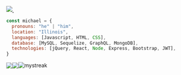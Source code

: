 <p>
<a href="https://www.linkedin.com/in/michael-bee-13676a225/">
 <img src="https://img.shields.io/badge/-MichaelBee-blue?style=flat-square&logo=Linkedin&logoColor=white&link=https://www.linkedin.com/in/michael-bee-13676a225/"/>
</a>
<img src="https://komarev.com/ghpvc/?username=Michael-Bee&style=flat-square&color=blue" alt=""/>
</p>

```javascript
const michael = {
  pronouns: "he" | "him",
  location: "Illinois",
  languages: [Javascript, HTML, CSS],
  database: [MySQL, Sequelize, GraphQL, MongoDB],
  technologies: [jQuery, React, Node, Express, Bootstrap, JWT],
}
```

<img align="center" src="https://github-readme-stats.vercel.app/api?username=Michael-Bee&theme=gotham&hide=stars,issues&count_private=true&show_icons=true" /><img align="center" src="https://github-readme-stats.vercel.app/api/top-langs/?username=Michael-Bee&layout=compact&theme=gotham" /><img align="center" src="https://github-readme-streak-stats.herokuapp.com/?user=Michael-Bee&theme=gotham" alt="mystreak"/>
